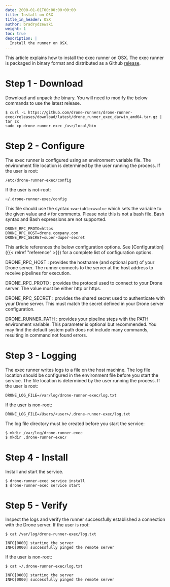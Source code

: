 ```yaml
---
date: 2000-01-01T00:00:00+00:00
title: Install on OSX
title_in_header: OSX
author: bradrydzewski
weight: 1
toc: true
description: |
  Install the runner on OSX.
---
```


This article explains how to install the exec runner on OSX. The exec runner is packaged in binary format and distributed as a Github [release](https://github.com/drone-runners/drone-runner-exec/releases).

# Step 1 - Download

Download and unpack the binary. You will need to modify the below commands to use the latest release.

```text
$ curl -L https://github.com/drone-runners/drone-runner-exec/releases/download/latest/drone_runner_exec_darwin_amd64.tar.gz | tar zx
sudo cp drone-runner-exec /usr/local/bin
```

# Step 2 - Configure

The exec runner is configured using an environment variable file. The environment file location is determined by the user running the process. If the user is root: 

```
/etc/drone-runner-exec/config
```

If the user is not-root:

```
~/.drone-runner-exec/config
```

This file should use the syntax `<variable>=value` which sets the variable to the given value and `#` for comments. Please note this is not a bash file. Bash syntax and Bash expressions are not supported.

```
DRONE_RPC_PROTO=https
DRONE_RPC_HOST=drone.company.com
DRONE_RPC_SECRET=super-duper-secret
```

This article references the below configuration options. See [Configuration]({{< relref "reference" >}}) for a complete list of configuration options.

DRONE_RPC_HOST
: provides the hostname (and optional port) of your Drone server. The runner connects to the server at the host address to receive pipelines for execution.

DRONE_RPC_PROTO
: provides the protocol used to connect to your Drone server. The value must be either http or https.

DRONE_RPC_SECRET
: provides the shared secret used to authenticate with your Drone server. This must match the secret defined in your Drone server configuration.

DRONE_RUNNER_PATH
: provides your pipeline steps with the PATH environment variable. This parameter is optional but recommended. You may find the default system path does not include many commands, resulting in command not found errors.

# Step 3 - Logging

The exec runner writes logs to a file on the host machine. The log file location should be configured in the environment file before you start the service. The file location is determined by the user running the process. If the user is root: 

```
DRONE_LOG_FILE=/var/log/drone-runner-exec/log.txt
```

If the user is non-root:

```
DRONE_LOG_FILE=/Users/<user>/.drone-runner-exec/log.txt
```

The log file directory must be created before you start the service:

```
$ mkdir /var/log/drone-runner-exec
$ mkdir .drone-runner-exec/
```

# Step 4 - Install

Install and start the service.

```
$ drone-runner-exec service install
$ drone-runner-exec service start
```

# Step 5 - Verify

Inspect the logs and verify the runner successfully established a connection with the Drone server. If the user is root:

```
$ cat /var/log/drone-runner-exec/log.txt

INFO[0000] starting the server
INFO[0000] successfully pinged the remote server
```

If the user is non-root:

```
$ cat ~/.drone-runner-exec/log.txt

INFO[0000] starting the server
INFO[0000] successfully pinged the remote server
```
